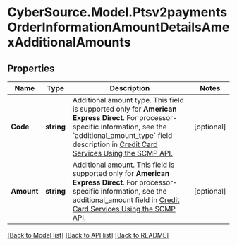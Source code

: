 # CyberSource.Model.Ptsv2paymentsOrderInformationAmountDetailsAmexAdditionalAmounts
## Properties

Name | Type | Description | Notes
------------ | ------------- | ------------- | -------------
**Code** | **string** | Additional amount type. This field is supported only for **American Express Direct**.  For processor-specific information, see the &#x60;additional_amount_type&#x60; field description in [Credit Card Services Using the SCMP API.](http://apps.cybersource.com/library/documentation/dev_guides/CC_Svcs_SCMP_API/html)  | [optional] 
**Amount** | **string** | Additional amount. This field is supported only for **American Express Direct**.  For processor-specific information, see the additional_amount field in [Credit Card Services Using the SCMP API.](http://apps.cybersource.com/library/documentation/dev_guides/CC_Svcs_SCMP_API/html)  | [optional] 

[[Back to Model list]](../README.md#documentation-for-models) [[Back to API list]](../README.md#documentation-for-api-endpoints) [[Back to README]](../README.md)

